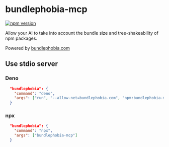 # bundlephobia-mcp

[![npm version](https://badge.fury.io/js/bundlephobia-mcp.svg)](https://badge.fury.io/js/bundlephobia-mcp)

Allow your AI to take into account the bundle size and tree-shakeability of npm packages.

Powered by [bundlephobia.com](https://bundlephobia.com/)

## Use stdio server

### Deno

```json
  "bundlephobia": {
    "command": "deno",
    "args": ["run", "--allow-net=bundlephobia.com", "npm:bundlephobia-mcp"]
  }
```

### npx

```json
  "bundlephobia": {
    "command": "npx",
    "args": ["bundlephobia-mcp"]
  }
```
